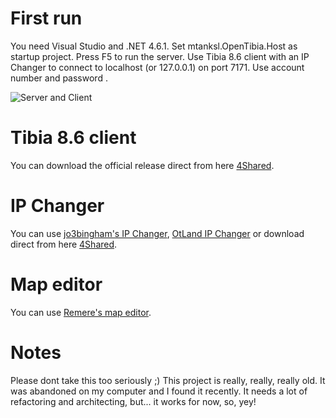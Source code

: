 # First run

You need Visual Studio and .NET 4.6.1.
Set mtanksl.OpenTibia.Host as startup project.
Press F5 to run the server. 
Use Tibia 8.6 client with an IP Changer to connect to localhost (or 127.0.0.1) on port 7171.
Use account number <empty> and password <empty>.

![Server and Client](/server.png)

# Tibia 8.6 client

You can download the official release direct from here [4Shared](https://www.4shared.com/s/fVTbjUnjCiq).

# IP Changer 

You can use [jo3bingham's IP Changer](https://github.com/jo3bingham/tibia-ip-changer), [OtLand IP Changer](https://otland.net/threads/otland-ip-changer.134369/) or download direct from here [4Shared](https://www.4shared.com/s/f2VQahgxIiq).

# Map editor

You can use [Remere's map editor](https://github.com/hampusborgos/rme).

# Notes

Please dont take this too seriously ;)
This project is really, really, really old.
It was abandoned on my computer and I found it recently.
It needs a lot of refactoring and architecting, but... it works for now, so, yey!